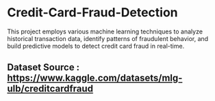 # Credit-Card-Fraud-Detection
This project employs various machine learning techniques to analyze historical transaction data, identify patterns of fraudulent behavior, and build predictive models to detect credit card fraud in real-time.

## Dataset Source : https://www.kaggle.com/datasets/mlg-ulb/creditcardfraud

